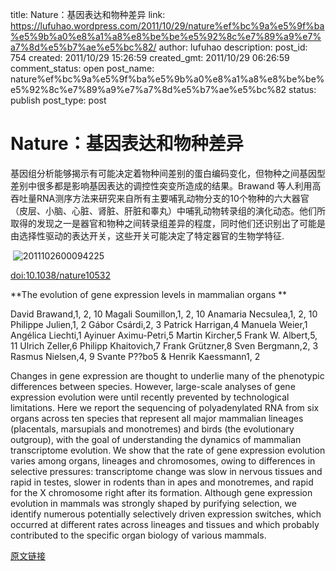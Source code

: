title: Nature：基因表达和物种差异
link: https://lufuhao.wordpress.com/2011/10/29/nature%ef%bc%9a%e5%9f%ba%e5%9b%a0%e8%a1%a8%e8%be%be%e5%92%8c%e7%89%a9%e7%a7%8d%e5%b7%ae%e5%bc%82/
author: lufuhao
description: 
post_id: 754
created: 2011/10/29 15:26:59
created_gmt: 2011/10/29 06:26:59
comment_status: open
post_name: nature%ef%bc%9a%e5%9f%ba%e5%9b%a0%e8%a1%a8%e8%be%be%e5%92%8c%e7%89%a9%e7%a7%8d%e5%b7%ae%e5%bc%82
status: publish
post_type: post

# Nature：基因表达和物种差异

基因组分析能够揭示有可能决定着物种间差别的蛋白编码变化，但物种之间基因型差别中很多都是影响基因表达的调控性突变所造成的结果。Brawand 等人利用高吞吐量RNA测序方法来研究来自所有主要哺乳动物分支的10个物种的六大器官（皮层、小脑、心脏、肾脏、肝脏和睾丸）中哺乳动物转录组的演化动态。他们所取得的发现之一是器官和物种之间转录组差异的程度，同时他们还识别出了可能是由选择性驱动的表达开关，这些开关可能决定了特定器官的生物学特征. 

 ![2011102600094225](http://lufuhao.files.wordpress.com/2011/10/2011102600094225_thumb.jpg)

[doi:10.1038/nature10532](http://dx.doi.org/10.1038/nature10532)

**The evolution of gene expression levels in mammalian organs **

David Brawand,1, 2, 10 Magali Soumillon,1, 2, 10 Anamaria Necsulea,1, 2, 10 Philippe Julien,1, 2 Gábor Csárdi,2, 3 Patrick Harrigan,4 Manuela Weier,1 Angélica Liechti,1 Ayinuer Aximu-Petri,5 Martin Kircher,5 Frank W. Albert,5, 11 Ulrich Zeller,6 Philipp Khaitovich,7 Frank Grützner,8 Sven Bergmann,2, 3 Rasmus Nielsen,4, 9 Svante P??bo5 & Henrik Kaessmann1, 2 

Changes in gene expression are thought to underlie many of the phenotypic differences between species. However, large-scale analyses of gene expression evolution were until recently prevented by technological limitations. Here we report the sequencing of polyadenylated RNA from six organs across ten species that represent all major mammalian lineages (placentals, marsupials and monotremes) and birds (the evolutionary outgroup), with the goal of understanding the dynamics of mammalian transcriptome evolution. We show that the rate of gene expression evolution varies among organs, lineages and chromosomes, owing to differences in selective pressures: transcriptome change was slow in nervous tissues and rapid in testes, slower in rodents than in apes and monotremes, and rapid for the X chromosome right after its formation. Although gene expression evolution in mammals was strongly shaped by purifying selection, we identify numerous potentially selectively driven expression switches, which occurred at different rates across lineages and tissues and which probably contributed to the specific organ biology of various mammals. 

[原文链接](http://www.bioon.com/biology/postgenomics/508778.shtml)